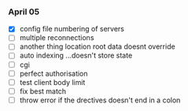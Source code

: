 ### April 05
- [x] config file numbering of servers
- [ ] multiple reconnections
- [ ] another thing location root data doesnt override
- [ ] auto indexing ...doesn't store state
- [ ] cgi
- [ ] perfect authorisation
- [ ] test client body limit
- [ ] fix best match
- [ ] throw error if the drectives doesn't end in a colon